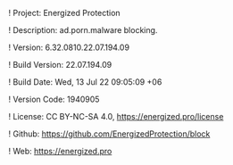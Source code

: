 ! Project: Energized Protection

! Description: ad.porn.malware blocking.

! Version: 6.32.0810.22.07.194.09

! Build Version: 22.07.194.09

! Build Date: Wed, 13 Jul 22 09:05:09 +06

! Version Code: 1940905

! License: CC BY-NC-SA 4.0, https://energized.pro/license

! Github: https://github.com/EnergizedProtection/block

! Web: https://energized.pro
